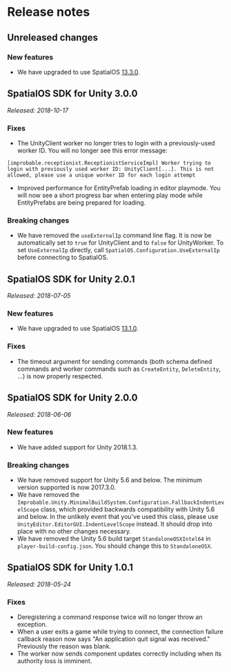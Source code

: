 # Release notes

## Unreleased changes

### New features
* We have upgraded to use SpatialOS [13.3.0](https://docs.improbable.io/reference/13.3/releases/release-notes#13-3-0).

## SpatialOS SDK for Unity 3.0.0
_Released: 2018-10-17_

### Fixes
* The UnityClient worker no longer tries to login with a previously-used worker ID. You will no longer see this error message:
```
[improbable.receptionist.ReceptionistServiceImpl] Worker trying to login with previously used worker ID: UnityClient[...]. This is not allowed, please use a unique worker ID for each login attempt
```
* Improved performance for EntityPrefab loading in editor playmode. You will now see a short progress bar when entering play mode while EntityPrefabs are being prepared for loading.

### Breaking changes
* We have removed the `useExternalIp` command line flag. It is now be automatically set to `true` for UnityClient and to `false` for UnityWorker. To set `UseExternalIp` directly, call `SpatialOS.Configuration.UseExternalIp` before connecting to SpatialOS.

## SpatialOS SDK for Unity 2.0.1
_Released: 2018-07-05_

### New features
* We have upgraded to use SpatialOS [13.1.0](https://docs.improbable.io/reference/13.1/releases/release-notes#13-1-0).

### Fixes
* The timeout argument for sending commands (both schema defined commands and worker commands such as `CreateEntity`, `DeleteEntity`, ...) is now properly respected.

## SpatialOS SDK for Unity 2.0.0
_Released: 2018-06-06_

### New features
* We have added support for Unity 2018.1.3.

### Breaking changes
* We have removed support for Unity 5.6 and below. The minimum version supported is now 2017.3.0.
* We have removed the `Improbable.Unity.MinimalBuildSystem.Configuration.FallbackIndentLevelScope` class,
which provided backwards compatibility with Unity 5.6 and below.
In the unlikely event that you've used this class, please use `UnityEditor.EditorGUI.IndentLevelScope` instead. It should drop into place with no other changes necessary.
* We have removed the Unity 5.6 build target `StandaloneOSXIntel64` in `player-build-config.json`.
You should change this to `StandaloneOSX`.

## SpatialOS SDK for Unity 1.0.1
_Released: 2018-05-24_

### Fixes
* Deregistering a command response twice will no longer throw an exception.
* When a user exits a game while trying to connect, the connection failure callback reason now says "An application quit signal was received." Previously the reason was blank.
* The worker now sends component updates correctly including when its authority loss is imminent.
